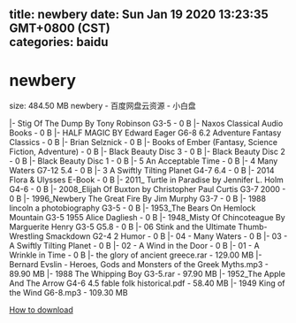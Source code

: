 
title: newbery
date: Sun Jan 19 2020 13:23:35 GMT+0800 (CST)    
categories: baidu
---

# newbery
size: 484.50 MB
 newbery - 百度网盘云资源 - 小白盘
 
|- Stig Of The Dump By Tony Robinson G3-5 - 0 B
|- Naxos Classical Audio Books - 0 B
|- HALF MAGIC BY Edward Eager G6-8 6.2 Adventure Fantasy Classics - 0 B
|- Brian Selznick - 0 B
|- Books of Ember (Fantasy, Science Fiction, Adventure) - 0 B
|- Black Beauty Disc 3 - 0 B
|- Black Beauty Disc 2 - 0 B
|- Black Beauty Disc 1 - 0 B
|- 5 An Acceptable Time - 0 B
|- 4 Many Waters G7-12 5.4 - 0 B
|- 3 A Swiftly Tilting Planet G4-7 6.4 - 0 B
|- 2014 Flora & Ulysses E-Book - 0 B
|- 2011_ Turtle in Paradise by Jennifer L. Holm G4-6 - 0 B
|- 2008_Elijah Of Buxton by Christopher Paul Curtis G3-7 2000 - 0 B
|- 1996_Newbery The Great Fire By Jim Murphy G3-7 - 0 B
|- 1988 lincoln a photobiography G3-5 - 0 B
|- 1953_The Bears On Hemlock Mountain G3-5 1955 Alice Dagliesh - 0 B
|- 1948_Misty Of Chincoteague By Marguerite Henry G3-5 G5.8 - 0 B
|- 06 Stink and the Ultimate Thumb-Wrestling Smackdown G2-4 2 Humor - 0 B
|- 04 - Many Waters - 0 B
|- 03 - A Swiftly Tilting Planet - 0 B
|- 02 - A Wind in the Door - 0 B
|- 01 - A Wrinkle in Time - 0 B
|- the glory of ancient greece.rar - 129.00 MB
|- Bernard Evslin - Heroes, Gods and Monsters of the Greek Myths.mp3 - 89.90 MB
|- 1988 The Whipping Boy G3-5.rar - 97.90 MB
|- 1952_The Apple And The Arrow G4-6 4.5 fable folk historical.pdf - 58.40 MB
|- 1949 King of the Wind G6-8.mp3 - 109.30 MB

[How to download](https://bpcam.bemobtrk.com/go/2ceec3aa-1ca2-46d6-b9ff-aaa5c184517c?jno=454)